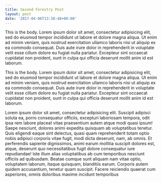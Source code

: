```yaml
---
title: Second Forestry Post
layout: post
date: '2017-04-06T13:38:48+00:00'
---
```



This is the body. Lorem ipsum dolor sit amet, consectetur adipisicing elit, sed do eiusmod tempor incididunt ut labore et dolore magna aliqua. Ut enim ad minim veniam, quis nostrud exercitation ullamco laboris nisi ut aliquip ex ea commodo consequat. Duis aute irure dolor in reprehenderit in voluptate velit esse cillum dolore eu fugiat nulla pariatur. Excepteur sint occaecat cupidatat non proident, sunt in culpa qui officia deserunt mollit anim id est laborum.

This is the body. Lorem ipsum dolor sit amet, consectetur adipisicing elit, sed do eiusmod tempor incididunt ut labore et dolore magna aliqua. Ut enim ad minim veniam, quis nostrud exercitation ullamco laboris nisi ut aliquip ex ea commodo consequat. Duis aute irure dolor in reprehenderit in voluptate velit esse cillum dolore eu fugiat nulla pariatur. Excepteur sint occaecat cupidatat non proident, sunt in culpa qui officia deserunt mollit anim id est laborum.

Lorem ipsum dolor sit amet, consectetur adipisicing elit. Suscipit adipisci soluta ea, porro consequatur officiis, excepturi laboriosam tempora, odit ipsa rem labore placeat vitae praesentium autem atque modi quasi ipsum! Saepe nesciunt, dolores animi expedita quisquam ab voluptatibus tenetur. Quis eligendi eaque sint delectus, quasi quam reprehenderit totam optio nobis adipisci corporis vitae fugit, modi dicta deserunt, nam, ab omnis. Et perferendis sapiente dignissimos, animi earum mollitia suscipit dolores est, atque, deserunt quo necessitatibus fugit dolore consequatur iure repudiandae! Iste illum alias voluptatibus ab cum temporibus nesciunt officiis ad quibusdam. Beatae cumque sunt aliquam nam vitae optio, voluptatem laborum, itaque quisquam, blanditiis earum. Corporis autem quidem accusantium, tenetur quam suscipit. Facere reiciendis quaerat cum asperiores, omnis doloribus maxime incidunt temporibus
